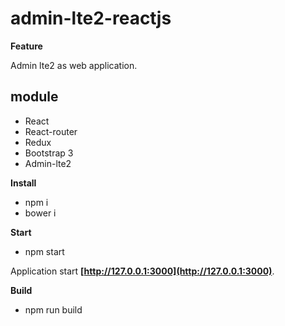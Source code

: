# admin-lte2-reactjs

**Feature**

Admin lte2 as web application. 

## module

- React
- React-router
- Redux
- Bootstrap 3
- Admin-lte2

**Install**
- npm i
- bower i

**Start**
- npm start

Application start **[http://127.0.0.1:3000](http://127.0.0.1:3000)**.

**Build**
- npm run build